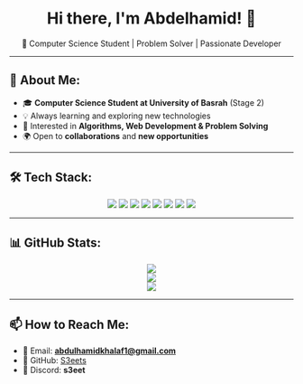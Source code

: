 <h1 align="center">Hi there, I'm Abdelhamid! 👋</h1>

<p align="center">
  🚀 Computer Science Student | Problem Solver | Passionate Developer
</p>

---

## 🚀 About Me:
- 🎓 **Computer Science Student at University of Basrah** (Stage 2)  
- 💡 Always learning and exploring new technologies  
- 🎯 Interested in **Algorithms, Web Development & Problem Solving**  
- 🌍 Open to **collaborations** and **new opportunities**  

---

## 🛠️ Tech Stack:
<p align="center">
  <img src="https://img.shields.io/badge/C-%2300599C.svg?style=for-the-badge&logo=c&logoColor=white"/>
  <img src="https://img.shields.io/badge/C++-%2300599C.svg?style=for-the-badge&logo=c%2B%2B&logoColor=white"/>
  <img src="https://img.shields.io/badge/C%23-%23239120.svg?style=for-the-badge&logo=csharp&logoColor=white"/>
  <img src="https://img.shields.io/badge/Java-%23ED8B00.svg?style=for-the-badge&logo=openjdk&logoColor=white"/>
  <img src="https://img.shields.io/badge/HTML5-%23E34F26.svg?style=for-the-badge&logo=html5&logoColor=white"/>
  <img src="https://img.shields.io/badge/CSS3-%231572B6.svg?style=for-the-badge&logo=css3&logoColor=white"/>
  <img src="https://img.shields.io/badge/JavaScript-%23323330.svg?style=for-the-badge&logo=javascript&logoColor=%23F7DF1E"/>
  <img src="https://img.shields.io/badge/Notion-%23000000.svg?style=for-the-badge&logo=notion&logoColor=white"/>
</p>

---

## 📊 GitHub Stats:
<p align="center">
  <img src="https://github-readme-stats.vercel.app/api?username=S3eets&theme=merko&hide_border=false&include_all_commits=false&count_private=false" />
  <br/>
  <img src="https://nirzak-streak-stats.vercel.app/?user=S3eets&theme=merko&hide_border=false" />
  <br/>
  <img src="https://github-readme-stats.vercel.app/api/top-langs/?username=S3eets&theme=merko&hide_border=false&include_all_commits=false&count_private=false&layout=compact" />
</p>

---

## 📫 How to Reach Me:
- 📩 Email: **abdulhamidkhalaf1@gmail.com**
- 🔗 GitHub: [S3eets](https://github.com/S3eets)
- 💬 Discord: **s3eet**
